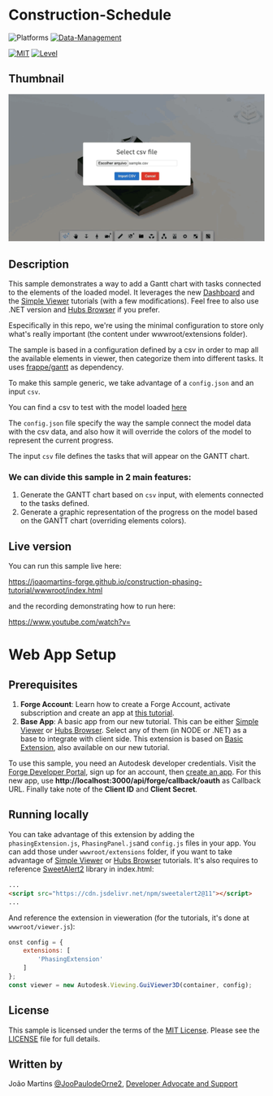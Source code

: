 # Construction-Schedule

![Platforms](https://img.shields.io/badge/Web-Windows%20%7C%20MacOS%20%7C%20Linux-lightgray.svg)
[![Data-Management](https://img.shields.io/badge/Data%20Management-v1-green.svg)](http://developer.autodesk.com/)

[![MIT](https://img.shields.io/badge/License-MIT-blue.svg)](http://opensource.org/licenses/MIT)
[![Level](https://img.shields.io/badge/Level-Basic-green.svg)](http://developer.autodesk.com/)


## Thumbnail

![thumbnail](https://raw.githubusercontent.com/JoaoMartins-Forge/construction-phasing-tutorial-docs/main/assets/images/complete.gif)

## Description

This sample demonstrates a way to add a Gantt chart with tasks connected to the elements of the loaded model. It leverages the new [Dashboard](https://forge-tutorials.autodesk.io/tutorials/dashboard/) and the [Simple Viewer](https://forge-tutorials.autodesk.io/tutorials/simple-viewer/) tutorials (with a few modifications).
Feel free to also use .NET version and [Hubs Browser](https://forge-tutorials.autodesk.io/tutorials/hubs-browser/) if you prefer.

Especifically in this repo, we're using the minimal configuration to store only what's really important (the content under wwwroot/extensions folder).

The sample is based in a configuration defined by a csv in order to map all the available elements in viewer, then categorize them into different tasks.
It uses [frappe/gantt](https://frappe.io/gantt) as dependency.

To make this sample generic, we take advantage of a `config.json` and an input `csv`.

You can find a csv to test with the model loaded [here](https://raw.githubusercontent.com/JoaoMartins-Forge/construction-phasing-tutorial/main/samples/sample.csv)

The `config.json` file specify the way the sample connect the model data with the csv data, and also how it will override the colors of the model to represent the current progress.

The input `csv` file defines the tasks that will appear on the GANTT chart.

### We can divide this sample in 2 main features:

1. Generate the GANTT chart based on `csv` input, with elements connected to the tasks defined.
2. Generate a graphic representation of the progress on the model based on the GANTT chart (overriding elements colors).

## Live version

You can run this sample live here:

https://joaomartins-forge.github.io/construction-phasing-tutorial/wwwroot/index.html

and the recording demonstrating how to run here:

https://www.youtube.com/watch?v=

# Web App Setup

## Prerequisites

1. **Forge Account**: Learn how to create a Forge Account, activate subscription and create an app at [this tutorial](http://learnforge.autodesk.io/#/account/).
2. **Base App**: A basic app from our new tutorial. This can be either [Simple Viewer](https://forge-tutorials.autodesk.io/tutorials/simple-viewer/) or [Hubs Browser](https://forge-tutorials.autodesk.io/tutorials/hubs-browser/). Select any of them (in NODE or .NET) as a base to integrate with client side. This extension is based on [Basic Extension](https://forge-tutorials.autodesk.io/tutorials/dashboard/basic), also available on our new tutorial.

To use this sample, you need an Autodesk developer credentials. Visit the [Forge Developer Portal](https://developer.autodesk.com), sign up for an account, then [create an app](https://developer.autodesk.com/myapps/create). For this new app, use **http://localhost:3000/api/forge/callback/oauth** as Callback URL. Finally take note of the **Client ID** and **Client Secret**.

## Running locally

You can take advantage of this extension by adding the `phasingExtension.js`, `PhasingPanel.js`and `config.js` files in your app.
You can add those under `wwwroot/extensions` folder, if you want to take advantage of [Simple Viewer](https://forge-tutorials.autodesk.io/tutorials/simple-viewer/) or [Hubs Browser](https://forge-tutorials.autodesk.io/tutorials/hubs-browser/) tutorials.
It's also requires to reference [SweetAlert2](https://sweetalert2.github.io) library in index.html:
```html
...
<script src="https://cdn.jsdelivr.net/npm/sweetalert2@11"></script>
...
```

And reference the extension in vieweration (for the tutorials, it's done at `wwwroot/viewer.js`):
```js
onst config = {
    extensions: [
        'PhasingExtension'
    ]
};
const viewer = new Autodesk.Viewing.GuiViewer3D(container, config);
```

## License

This sample is licensed under the terms of the [MIT License](http://opensource.org/licenses/MIT). Please see the [LICENSE](LICENSE) file for full details.

## Written by

João Martins [@JooPaulodeOrne2](http://twitter.com/JooPaulodeOrne2), [Developer Advocate and Support](http://forge.autodesk.com)
